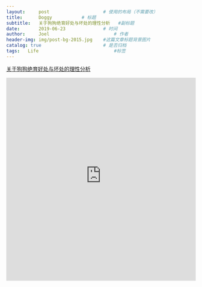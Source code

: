 ```yaml
---
layout:     post   				    # 使用的布局（不需要改）
title:      Doggy			# 标题
subtitle:   关于狗狗绝育好处与坏处的理性分析   #副标题
date:       2019-06-23 				# 时间
author:     Joel 						# 作者
header-img: img/post-bg-2015.jpg 	#这篇文章标题背景图片
catalog: true 						# 是否归档
tags:	Life							#标签
---
```

<a href="http://c.blog.sina.com.cn/profile.php?blogid=6ad6e3bf8900152c">关于狗狗绝育好处与坏处的理性分析</a>

<embed width="100%" height="540px" name="plugin" id="plugin" src="https://raw.githubusercontent.com/JoelPub/joelpub.github.io/master/img/blog/L.pdf" type="application/pdf" internalinstanceid="9">
